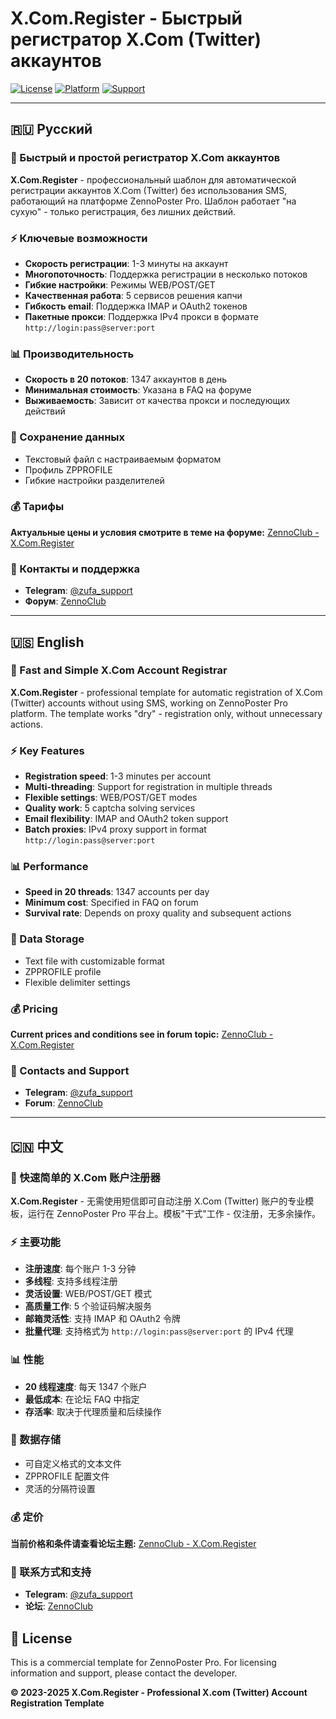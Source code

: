 # X.Com.Register - Быстрый регистратор X.Com (Twitter) аккаунтов

[![License](https://img.shields.io/badge/License-Commercial-blue.svg)](https://zenno.club/discussion/threads/x-com-register-bystryj-registrator-x-com-twitter-akkauntov-ne-ispolzuja-sms.115137/)
[![Platform](https://img.shields.io/badge/Platform-ZennoPoster-green.svg)]([https://zennolab.com/](https://zennolab.com/ru/products/zennoposter/pid/zufa))
[![Support](https://img.shields.io/badge/Support-Telegram-red.svg)](https://t.me/zufa_support)

---

## 🇷🇺 Русский

### 🚀 Быстрый и простой регистратор X.Com аккаунтов

**X.Com.Register** - профессиональный шаблон для автоматической регистрации аккаунтов X.Com (Twitter) без использования SMS, работающий на платформе ZennoPoster Pro. Шаблон работает "на сухую" - только регистрация, без лишних действий.

### ⚡ Ключевые возможности

- **Скорость регистрации**: 1-3 минуты на аккаунт
- **Многопоточность**: Поддержка регистрации в несколько потоков
- **Гибкие настройки**: Режимы WEB/POST/GET
- **Качественная работа**: 5 сервисов решения капчи
- **Гибкость email**: Поддержка IMAP и OAuth2 токенов
- **Пакетные прокси**: Поддержка IPv4 прокси в формате `http://login:pass@server:port`

### 📊 Производительность

- **Скорость в 20 потоков**: 1347 аккаунтов в день
- **Минимальная стоимость**: Указана в FAQ на форуме
- **Выживаемость**: Зависит от качества прокси и последующих действий

### 💾 Сохранение данных

- Текстовый файл с настраиваемым форматом
- Профиль ZPPROFILE
- Гибкие настройки разделителей

### 💰 Тарифы

**Актуальные цены и условия смотрите в теме на форуме:**
[ZennoClub - X.Com.Register](https://zenno.club/discussion/threads/x-com-register-bystryj-registrator-x-com-twitter-akkauntov-ne-ispolzuja-sms.115137/)

### 🔗 Контакты и поддержка

- **Telegram**: [@zufa_support](https://t.me/zufa_support)
- **Форум**: [ZennoClub](https://zenno.club/discussion/threads/x-com-register-bystryj-registrator-x-com-twitter-akkauntov-ne-ispolzuja-sms.115137/)

---

## 🇺🇸 English

### 🚀 Fast and Simple X.Com Account Registrar

**X.Com.Register** - professional template for automatic registration of X.Com (Twitter) accounts without using SMS, working on ZennoPoster Pro platform. The template works "dry" - registration only, without unnecessary actions.

### ⚡ Key Features

- **Registration speed**: 1-3 minutes per account
- **Multi-threading**: Support for registration in multiple threads
- **Flexible settings**: WEB/POST/GET modes
- **Quality work**: 5 captcha solving services
- **Email flexibility**: IMAP and OAuth2 token support
- **Batch proxies**: IPv4 proxy support in format `http://login:pass@server:port`

### 📊 Performance

- **Speed in 20 threads**: 1347 accounts per day
- **Minimum cost**: Specified in FAQ on forum
- **Survival rate**: Depends on proxy quality and subsequent actions

### 💾 Data Storage

- Text file with customizable format
- ZPPROFILE profile
- Flexible delimiter settings

### 💰 Pricing

**Current prices and conditions see in forum topic:**
[ZennoClub - X.Com.Register](https://zenno.club/discussion/threads/x-com-register-bystryj-registrator-x-com-twitter-akkauntov-ne-ispolzuja-sms.115137/)

### 🔗 Contacts and Support

- **Telegram**: [@zufa_support](https://t.me/zufa_support)
- **Forum**: [ZennoClub](https://zenno.club/discussion/threads/x-com-register-bystryj-registrator-x-com-twitter-akkauntov-ne-ispolzuja-sms.115137/)

---

## 🇨🇳 中文

### 🚀 快速简单的 X.Com 账户注册器

**X.Com.Register** - 无需使用短信即可自动注册 X.Com (Twitter) 账户的专业模板，运行在 ZennoPoster Pro 平台上。模板"干式"工作 - 仅注册，无多余操作。

### ⚡ 主要功能

- **注册速度**: 每个账户 1-3 分钟
- **多线程**: 支持多线程注册
- **灵活设置**: WEB/POST/GET 模式
- **高质量工作**: 5 个验证码解决服务
- **邮箱灵活性**: 支持 IMAP 和 OAuth2 令牌
- **批量代理**: 支持格式为 `http://login:pass@server:port` 的 IPv4 代理

### 📊 性能

- **20 线程速度**: 每天 1347 个账户
- **最低成本**: 在论坛 FAQ 中指定
- **存活率**: 取决于代理质量和后续操作

### 💾 数据存储

- 可自定义格式的文本文件
- ZPPROFILE 配置文件
- 灵活的分隔符设置

### 💰 定价

**当前价格和条件请查看论坛主题:**
[ZennoClub - X.Com.Register](https://zenno.club/discussion/threads/x-com-register-bystryj-registrator-x-com-twitter-akkauntov-ne-ispolzuja-sms.115137/)

### 🔗 联系方式和支持

- **Telegram**: [@zufa_support](https://t.me/zufa_support)
- **论坛**: [ZennoClub](https://zenno.club/discussion/threads/x-com-register-bystryj-registrator-x-com-twitter-akkauntov-ne-ispolzuja-sms.115137/)



## 📝 License

This is a commercial template for ZennoPoster Pro. For licensing information and support, please contact the developer.

**© 2023-2025 X.Com.Register - Professional X.com (Twitter) Account Registration Template** 
